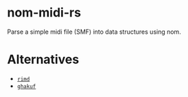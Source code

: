 # nom-midi-rs
Parse a simple midi file (SMF) into data structures using nom.

# Alternatives

 - [`rimd`]
 - [`ghakuf`]

[`rimd`]: https://crates.io/crates/rimd
[`ghakuf`]: https://crates.io/crates/ghakuf
